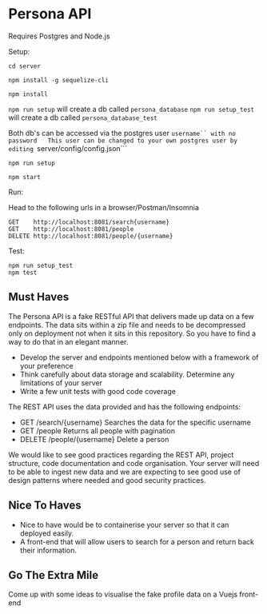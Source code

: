 # Persona API

Requires Postgres and Node.js  

Setup:

```cd server```  

```npm install -g sequelize-cli``` 

```npm install``` 

```npm run setup``` will create a db called ```persona_database```
```npm run setup_test``` will create a db called ```persona_database_test```  

Both db's can be accessed via the postgres user ```username`` with no password  
This user can be changed to your own postgres user by editing ```server/config/config.json```

```npm run setup```

```npm start```


Run:

Head to the following urls in a browser/Postman/Insomnia

```GET    http://localhost:8081/search{username}```  
```GET    http://localhost:8081/people```  
```DELETE http://localhost:8081/people/{username}```  

Test:

```npm run setup_test```  
```npm test```  

## Must Haves

The Persona API is a fake RESTful API that delivers made up data on a few endpoints. The data sits within a zip file and needs to be decompressed only on deployment not when it sits in this repository. So you have to find a way to do that in an elegant manner.

- Develop the server and endpoints mentioned below with a framework of your preference
- Think carefully about data storage and scalability. Determine any limitations of your server
- Write a few unit tests with good code coverage

The REST API uses the data provided and has the following endpoints:

- GET /search/{username} Searches the data for the specific username
- GET /people Returns all people with pagination
- DELETE /people/{username} Delete a person

We would like to see good practices regarding the REST API, project structure, code documentation and code organisation. Your server will need to be able to ingest new data and we are expecting to see good use of design patterns where needed and good security practices. 


## Nice To Haves

- Nice to have would be to containerise your server so that it can deployed easily.
- A front-end that will allow users to search for a person and return back their information. 


## Go The Extra Mile

Come up with some ideas to visualise the fake profile data on a Vuejs front-end

